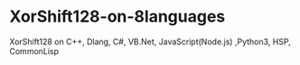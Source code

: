 # XorShift128-on-8languages
XorShift128 on C++, Dlang, C#, VB.Net, JavaScript(Node.js) ,Python3, HSP, CommonLisp
